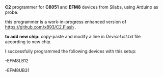 **C2** programmer for **C8051** and **EFM8** devices from Silabs, using Arduino as probe.

this programmer is a work-in-progress enhanced version of https://github.com/x893/C2.Flash .

**to add new chip:** copy-paste and modify a line in *DeviceList.txt* file according to new chip.

I successfully programmed the following devices with this setup:

-EFM8LB12

-EFM8UB31

